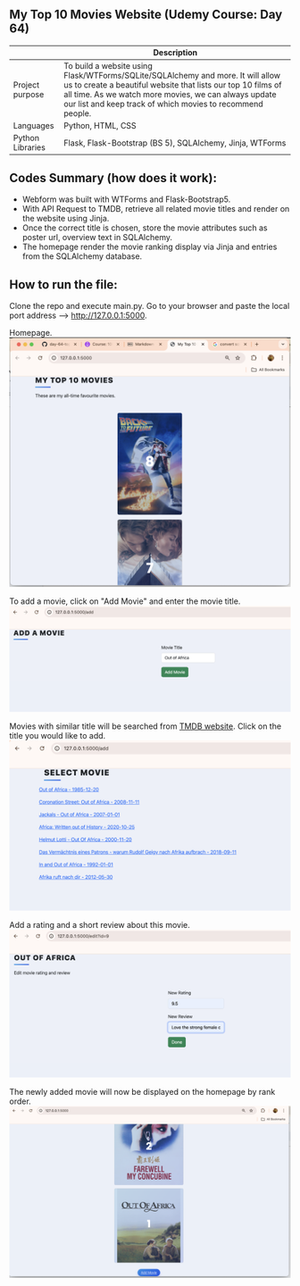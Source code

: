 ## My Top 10 Movies Website (Udemy Course: Day 64)

|  | Description |
| ----------- | ----------- |
| Project purpose | To build a website using Flask/WTForms/SQLite/SQLAlchemy and more. It will allow us to create a beautiful website that lists our top 10 films of all time. As we watch more movies, we can always update our list and keep track of which movies to recommend people.|
| Languages | Python, HTML, CSS |
| Python Libraries | Flask, Flask-Bootstrap (BS 5), SQLAlchemy, Jinja, WTForms |

Codes Summary (how does it work):
-
- Webform was built with WTForms and Flask-Bootstrap5.
- With API Request to TMDB, retrieve all related movie titles and render on the website using Jinja.
- Once the correct title is chosen, store the movie attributes such as poster url, overview text in SQLAlchemy.
- The homepage render the movie ranking display via Jinja and entries from the SQLAlchemy database.  

How to run the file:
-
Clone the repo and execute main.py.
Go to your browser and paste the local port address --> http://127.0.0.1:5000.

Homepage.
![webpage home](images/topmovies_home.png)

To add a movie, click on "Add Movie" and enter the movie title. 
![add movie title](images/topmovies_add1.png)

Movies with similar title will be searched from [TMDB website](https://www.themoviedb.org/). Click on the title you would like to add. 
![movie search results](images/topmovies_add2.png)

Add a rating and a short review about this movie. 
![add movie details](images/topmovies_add3.png)

The newly added movie will now be displayed on the homepage by rank order. 
![movie in new homepage](images/topmovies_add4.png)
